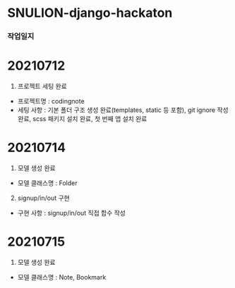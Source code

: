 # SNULION-django-hackaton

### 작업일지 ###

# 20210712
1. 프로젝트 세팅 완료 
- 프로젝트명 : codingnote
- 세팅 사항 : 기본 폴더 구조 생성 완료(templates, static 등 포함), git ignore 작성 완료, scss 패키지 설치 완료, 첫 번째 앱 설치 완료


# 20210714
1. 모델 생성 완료 
- 모델 클래스명 : Folder

2. signup/in/out 구현
- 구현 사항 : signup/in/out 직접 합수 작성


# 20210715
1. 모델 생성 완료 
- 모델 클래스명 : Note, Bookmark
